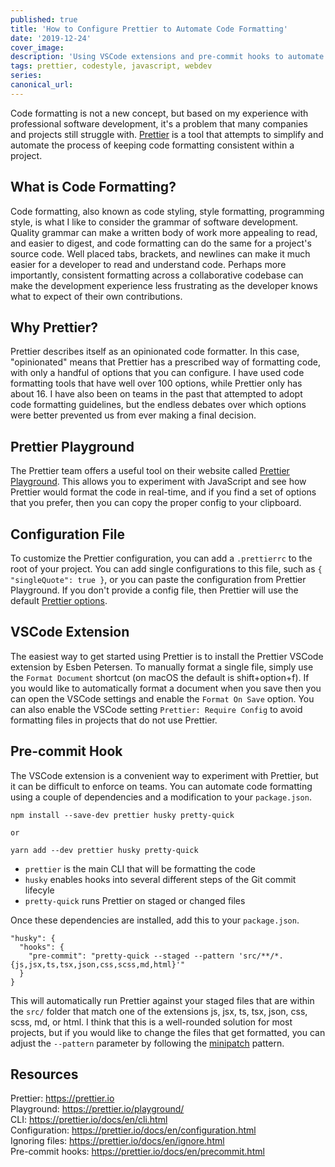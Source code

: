 ```yaml
---
published: true
title: 'How to Configure Prettier to Automate Code Formatting'
date: '2019-12-24'
cover_image:
description: 'Using VSCode extensions and pre-commit hooks to automate code formatting with Prettier'
tags: prettier, codestyle, javascript, webdev
series:
canonical_url:
---
```


Code formatting is not a new concept, but based on my experience with professional software development, it's a problem that many companies and projects still struggle with. [Prettier](https://prettier.io) is a tool that attempts to simplify and automate the process of keeping code formatting consistent within a project.

## What is Code Formatting?

Code formatting, also known as code styling, style formatting, programming style, is what I like to consider the grammar of software development. Quality grammar can make a written body of work more appealing to read, and easier to digest, and code formatting can do the same for a project's source code. Well placed tabs, brackets, and newlines can make it much easier for a developer to read and understand code. Perhaps more importantly, consistent formatting across a collaborative codebase can make the development experience less frustrating as the developer knows what to expect of their own contributions.

## Why Prettier?

Prettier describes itself as an opinionated code formatter. In this case, "opinionated" means that Prettier has a prescribed way of formatting code, with only a handful of options that you can configure. I have used code formatting tools that have well over 100 options, while Prettier only has about 16. I have also been on teams in the past that attempted to adopt code formatting guidelines, but the endless debates over which options were better prevented us from ever making a final decision.

## Prettier Playground

The Prettier team offers a useful tool on their website called [Prettier Playground](https://prettier.io/playground/). This allows you to experiment with JavaScript and see how Prettier would format the code in real-time, and if you find a set of options that you prefer, then you can copy the proper config to your clipboard.

## Configuration File

To customize the Prettier configuration, you can add a `.prettierrc` to the root of your project. You can add single configurations to this file, such as `{ "singleQuote": true }`, or you can paste the configuration from Prettier Playground. If you don't provide a config file, then Prettier will use the default [Prettier options](https://prettier.io/docs/en/options.html).

## VSCode Extension

The easiest way to get started using Prettier is to install the Prettier VSCode extension by Esben Petersen. To manually format a single file, simply use the `Format Document` shortcut (on macOS the default is shift+option+f). If you would like to automatically format a document when you save then you can open the VSCode settings and enable the `Format On Save` option. You can also enable the VSCode setting `Prettier: Require Config` to avoid formatting files in projects that do not use Prettier.

## Pre-commit Hook

The VSCode extension is a convenient way to experiment with Prettier, but it can be difficult to enforce on teams. You can automate code formatting using a couple of dependencies and a modification to your `package.json`.

```
npm install --save-dev prettier husky pretty-quick

or

yarn add --dev prettier husky pretty-quick
```

- `prettier` is the main CLI that will be formatting the code
- `husky` enables hooks into several different steps of the Git commit lifecyle
- `pretty-quick` runs Prettier on staged or changed files

Once these dependencies are installed, add this to your `package.json`.

```
"husky": {
  "hooks": {
    "pre-commit": "pretty-quick --staged --pattern 'src/**/*.{js,jsx,ts,tsx,json,css,scss,md,html}'"
  }
}
```

This will automatically run Prettier against your staged files that are within the `src/` folder that match one of the extensions js, jsx, ts, tsx, json, css, scss, md, or html. I think that this is a well-rounded solution for most projects, but if you would like to change the files that get formatted, you can adjust the `--pattern` parameter by following the [minipatch](https://github.com/isaacs/minimatch) pattern.

## Resources

Prettier: https://prettier.io<br/>
Playground: https://prettier.io/playground/<br/>
CLI: https://prettier.io/docs/en/cli.html<br/>
Configuration: https://prettier.io/docs/en/configuration.html<br/>
Ignoring files: https://prettier.io/docs/en/ignore.html<br/>
Pre-commit hooks: https://prettier.io/docs/en/precommit.html
